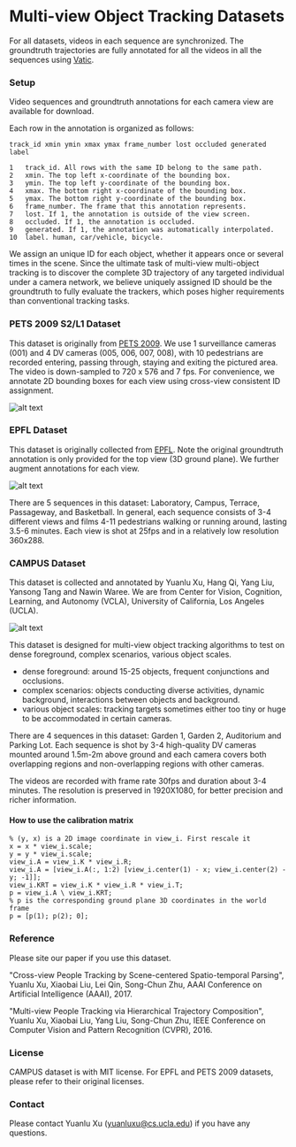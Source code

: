 # Multi-view Object Tracking Datasets #

For all datasets, videos in each sequence are synchronized. The groundtruth trajectories are fully annotated for all the videos in all the sequences using [Vatic](http://web.mit.edu/vondrick/vatic/). 

### Setup ###

Video sequences and groundtruth annotations for each camera view are available for download.

Each row in the annotation is organized as follows:

	track_id xmin ymin xmax ymax frame_number lost occluded generated label

	1   track_id. All rows with the same ID belong to the same path.
	2   xmin. The top left x-coordinate of the bounding box.
	3   ymin. The top left y-coordinate of the bounding box.
	4   xmax. The bottom right x-coordinate of the bounding box.
	5   ymax. The bottom right y-coordinate of the bounding box.
	6   frame_number. The frame that this annotation represents.
	7   lost. If 1, the annotation is outside of the view screen.
	8   occluded. If 1, the annotation is occluded.
	9   generated. If 1, the annotation was automatically interpolated.
	10  label. human, car/vehicle, bicycle.

We assign an unique ID for each object, whether it appears once or several times in the scene. Since the ultimate task of multi-view multi-object tracking is to discover the complete 3D trajectory of any targeted individual under a camera network, we believe uniquely assigned ID should be the groundtruth to fully evaluate the trackers, which poses higher requirements than conventional tracking tasks.

### PETS 2009 S2/L1 Dataset ###

This dataset is originally from [PETS 2009](http://www.cvg.reading.ac.uk/PETS2009/a.html). We use 1 surveillance cameras (001) and 4 DV cameras (005, 006, 007, 008), with 10 pedestrians are recorded entering, passing through, staying and exiting the pictured area. The video is down-sampled to 720 x 576 and 7 fps. For convenience, we annotate 2D bounding boxes for each view using cross-view consistent ID assignment.

![alt text](http://www.cvg.reading.ac.uk/PETS2009/a_data/orientation/plan.jpg)

### EPFL Dataset ###

This dataset is originally collected from [EPFL](https://www.epfl.ch/labs/cvlab/data/data-pom-index-php/). Note the original groundtruth annotation is only provided for the top view (3D ground plane). We further augment annotations for each view. 

![alt text](https://www.epfl.ch/labs/cvlab/wp-content/uploads/2018/08/intro.png)

There are 5 sequences in this dataset: Laboratory, Campus, Terrace, Passageway, and Basketball. In general, each sequence consists of 3-4 different views and films 4-11 pedestrians walking or running around, lasting 3.5-6 minutes. Each view is shot at 25fps and in a relatively low resolution 360x288.

### CAMPUS Dataset ###

This dataset is collected and annotated by Yuanlu Xu, Hang Qi, Yang Liu, Yansong Tang and Nawin Waree. We are from Center for Vision, Cognition, Learning, and Autonomy (VCLA), University of California, Los Angeles (UCLA). 

![alt text](http://web.cs.ucla.edu/~yuanluxu/research/multiview_track/campus_dataset.bmp)

This dataset is designed for multi-view object tracking algorithms to test on dense foreground, complex scenarios, various object scales.  

* dense foreground: around 15-25 objects, frequent conjunctions and occlusions.
* complex scenarios: objects conducting diverse activities, dynamic background, interactions between objects and background.
* various object scales: tracking targets sometimes either too tiny or huge to be accommodated in certain cameras.

There are 4 sequences in this dataset: Garden 1, Garden 2, Auditorium and Parking Lot.  Each sequence is shot by 3-4 high-quality DV cameras mounted around 1.5m-2m above ground and each camera covers both overlapping regions and non-overlapping regions with other cameras. 

The videos are recorded with frame rate 30fps and duration about 3-4 minutes.  The resolution is preserved in 1920X1080, for better precision and richer information.

#### How to use the calibration matrix ####

	% (y, x) is a 2D image coordinate in view_i. First rescale it
	x = x * view_i.scale;
	y = y * view_i.scale;
	view_i.A = view_i.K * view_i.R;
	view_i.A = [view_i.A(:, 1:2) [view_i.center(1) - x; view_i.center(2) - y; -1]];
	view_i.KRT = view_i.K * view_i.R * view_i.T;
	p = view_i.A \ view_i.KRT;
	% p is the corresponding ground plane 3D coordinates in the world frame
	p = [p(1); p(2); 0];

### Reference ###

Please site our paper if you use this dataset.

"Cross-view People Tracking by Scene-centered Spatio-temporal Parsing", Yuanlu Xu, Xiaobai Liu, Lei Qin, Song-Chun Zhu, AAAI Conference on Artificial Intelligence (AAAI), 2017.

"Multi-view People Tracking via Hierarchical Trajectory Composition", Yuanlu Xu, Xiaobai Liu, Yang Liu, Song-Chun Zhu, IEEE Conference on Computer Vision and Pattern Recognition (CVPR), 2016.

### License ###

CAMPUS dataset is with MIT license. For EPFL and PETS 2009 datasets, please refer to their original licenses. 

### Contact ###

Please contact Yuanlu Xu (yuanluxu@cs.ucla.edu) if you have any questions.